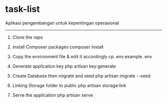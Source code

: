 # task-list

Aplikasi pengembangan untuk kepentingan operasional

---------------------------------------------------------------------

1. Clone the repo

2. Install Composer packages
composer install

3. Copy the environment file & edit it accordingly
cp .env.example .env

4. Generate application key
php artisan key:generate

5. Create Database then migrate and seed
php artisan migrate --seed

6. Linking Storage folder to public
php artisan storage:link

7. Serve the application
php artisan serve
